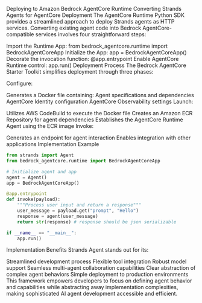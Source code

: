 Deploying to Amazon Bedrock AgentCore Runtime
Converting Strands Agents for AgentCore Deployment
The AgentCore Runtime Python SDK provides a streamlined approach to deploy Strands agents as HTTP services. Converting existing agent code into Bedrock AgentCore-compatible services involves four straightforward steps:

Import the Runtime App:
from bedrock_agentcore.runtime import BedrockAgentCoreApp
Initialize the App:
app = BedrockAgentCoreApp()
Decorate the invocation function:
@app.entrypoint
Enable AgentCore Runtime control:
app.run()
Deployment Process
The Bedrock AgentCore Starter Toolkit simplifies deployment through three phases:

Configure:

Generates a Docker file containing:
Agent specifications and dependencies
AgentCore Identity configuration
AgentCore Observability settings
Launch:

Utilizes AWS CodeBuild to execute the Docker file
Creates an Amazon ECR Repository for agent dependencies
Establishes the AgentCore Runtime Agent using the ECR image
Invoke:

Generates an endpoint for agent interaction
Enables integration with other applications
Implementation Example
```python
from strands import Agent
from bedrock_agentcore.runtime import BedrockAgentCoreApp

# Initialize agent and app
agent = Agent()
app = BedrockAgentCoreApp()

@app.entrypoint
def invoke(payload):
    """Process user input and return a response"""
    user_message = payload.get("prompt", "Hello")
    response = agent(user_message)
    return str(response) # response should be json serializable

if __name__ == "__main__":
    app.run()
```
Implementation Benefits
Strands Agent stands out for its:

Streamlined development process
Flexible tool integration
Robust model support
Seamless multi-agent collaboration capabilities
Clear abstraction of complex agent behaviors
Simple deployment to production environments
This framework empowers developers to focus on defining agent behavior and capabilities while abstracting away implementation complexities, making sophisticated AI agent development accessible and efficient.